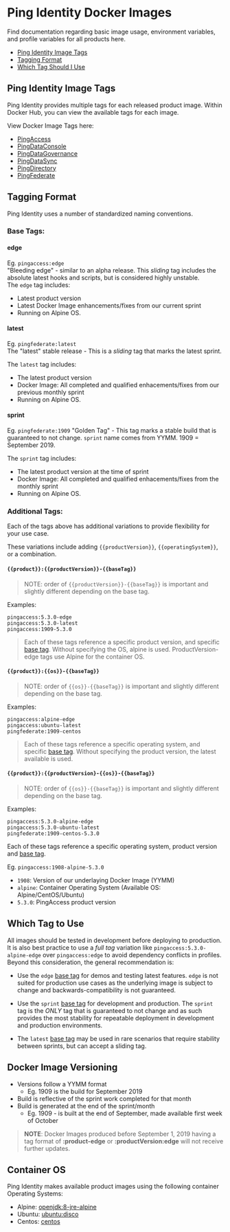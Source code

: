 # Ping Identity Docker Images
Find documentation regarding basic image usage, environment variables, and profile variables for all products here. 

- [Ping Identity Image Tags](#ping-identity-image-tags)
- [Tagging Format](#tagging-format)
- [Which Tag Should I Use](#which-tag-should-i-use)

## Ping Identity Image Tags

Ping Identity provides multiple tags for each released product image. Within Docker Hub, you can view the available tags for each image.

View Docker Image Tags here:
 * [PingAccess](https://hub.docker.com/r/pingidentity/pingaccess/tags)
 * [PingDataConsole](https://hub.docker.com/r/pingidentity/pingdataconsole/tags)
 * [PingDataGovernance](https://hub.docker.com/r/pingidentity/pingdatagovernance/tags)
 * [PingDataSync](https://hub.docker.com/r/pingidentity/pingdatasync/tags)
 * [PingDirectory](https://hub.docker.com/r/pingidentity/pingdirectory/tags)
 * [PingFederate](https://hub.docker.com/r/pingidentity/pingfederate/tags)

## Tagging Format

Ping Identity uses a number of standardized naming conventions.
### Base Tags:

#### edge

Eg. `pingaccess:edge`
</br> 
"Bleeding edge" - similar to an alpha release. This _sliding_ tag includes the absolute latest hooks and scripts, but is considered highly unstable. 
</br>
The `edge` tag includes:

* Latest product version
* Latest Docker Image enhancements/fixes from our current sprint
* Running on Alpine OS.

#### latest

Eg. `pingfederate:latest`
</br>
The "latest" stable release - This is a _sliding_ tag that marks the latest sprint. 

The `latest` tag includes:

* The latest product version
* Docker Image: All completed and qualified enhacements/fixes from our previous monthly sprint
* Running on Alpine OS.

#### sprint

Eg. `pingfederate:1909`
"Golden Tag" - This tag marks a stable build that is guaranteed to not change. `sprint` name comes from YYMM. 1909 = September 2019.

The `sprint` tag includes:

* The latest product version at the time of sprint 
* Docker Image: All completed and qualified enhacements/fixes from the monthly sprint
* Running on Alpine OS.

### Additional Tags: 
Each of the tags above has additional variations to provide flexibility for your use case. 

These variations include adding `{{productVersion}}`, `{{operatingSystem}}`, or a combination. 

#### `{{product}}:{{productVersion}}-{{baseTag}}`
> NOTE: order of `{{productVersion}}-{{baseTag}}` is important and slightly different depending on the base tag. 

Examples: 
```
pingaccess:5.3.0-edge
pingaccess:5.3.0-latest
pingaccess:1909-5.3.0
```
> Each of these tags reference a specific product version, and specific [base tag](#base-tags). Without specifying the OS, alpine is used. ProductVersion-edge tags use Alpine for the container OS.

#### `{{product}}:{{os}}-{{baseTag}}`
> NOTE: order of `{{os}}-{{baseTag}}` is important and slightly different depending on the base tag. 

Examples:
```
pingaccess:alpine-edge
pingaccess:ubuntu-latest
pingfederate:1909-centos
```
> Each of these tags reference a specific operating system, and specific [base tag](#base-tags). Without specifying the product version, the latest available is used. 

#### `{{product}}:{{productVersion}-{{os}}-{{baseTag}}`
> NOTE: order of `{{os}}-{{baseTag}}` is important and slightly different depending on the base tag. 

Examples:
```
pingaccess:5.3.0-alpine-edge
pingaccess:5.3.0-ubuntu-latest
pingfederate:1909-centos-5.3.0
```
Each of these tags reference a specific operating system, product version and [base tag](#base-tags). 

Eg. `pingaccess:1908-alpine-5.3.0`

* `1908`: Version of our underlaying Docker Image (YYMM)
* `alpine`: Container Operating System (Available OS: Alpine/CentOS/Ubuntu)
* `5.3.0`: PingAccess product version

## Which Tag to Use

All images should be tested in development before deploying to production. It is also best practice to use a _full tag_ variation like `pingaccess:5.3.0-alpine-edge` over `pingaccess:edge` to avoid dependency conflicts in profiles.  Beyond this consideration, the general recommendation is:

-  Use the `edge` [base tag](#base-tags) for demos and testing latest features. `edge` is not suited for production use cases as the underlying image is subject to change and backwards-compatibility is not guaranteed. 

- Use the `sprint` [base tag](#base-tags) for development and production. The `sprint` tag is the _ONLY_ tag that is guaranteed to not change and as such provides the most stability for repeatable deployment in development and  production environments.

- The `latest` [base tag](#base-tags) may be used in rare scenarios that require stability between sprints, but can accept a sliding tag.

## Docker Image Versioning

* Versions follow a YYMM format
  * Eg. 1909 is the build for September 2019
* Build is reflective of the sprint work completed for that month
* Build is generated at the end of the sprint/month
  * Eg. 1909 - is built at the end of September, made available first week of October

> **NOTE**: Docker Images produced before September 1, 2019 having a tag format of **:product-edge** or **:productVersion:edge** will not receive further updates.

## Container OS

Ping Identity makes available product images using the following container Operating Systems:

* Alpine: [openjdk:8-jre-alpine](https://hub.docker.com/_/openjdk)
* Ubuntu: [ubuntu:disco](https://hub.docker.com/_/ubuntu)
* Centos: [centos](https://hub.docker.com/_/centos)

